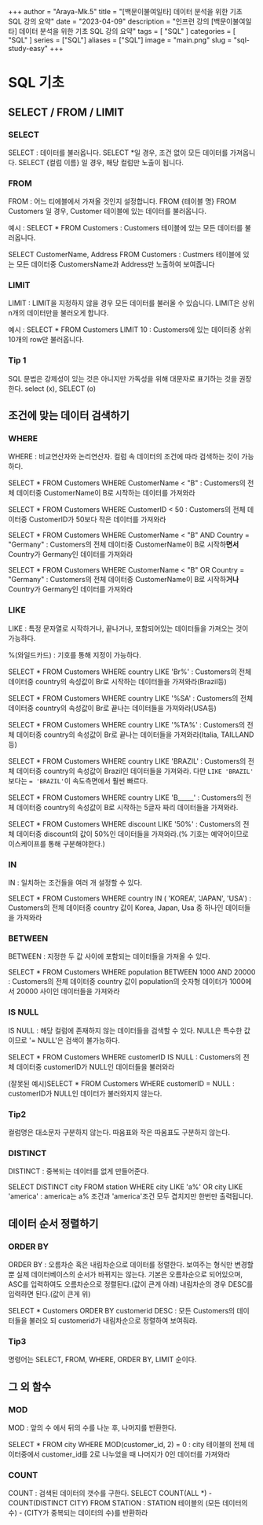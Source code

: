 +++
author = "Araya-Mk.5"
title = "[백문이불여일타] 데이터 분석을 위한 기초 SQL 강의 요약"
date = "2023-04-09"
description = "인프런 강의 [백문이불여일타] 데이터 분석을 위한 기초 SQL 강의 요약"
tags = [
    "SQL"
]
categories = [
    "SQL"
]
series = ["SQL"]
aliases = ["SQL"]
image = "main.png"
slug = "sql-study-easy"
+++

# SQL 기초

## SELECT / FROM / LIMIT

### SELECT

SELECT : 데이터를 불러옵니다.
SELECT *일 경우, 조건 없이 모든 데이터를 가져옵니다.
SELECT {컬럼 이름} 일 경우, 해당 컬럼만 노출이 됩니다.

### FROM

FROM : 어느 티에블에서 가져올 것인지 설정합니다.
FROM {테이블 명}
FROM Customers 일 경우, Customer 테이블에 있는 데이터를 불러옵니다.

예시 : 
SELECT * FROM Customers
: Customers 테이블에 있는 모든 데이터를 불러옵니다.

SELECT CustomerName, Address FROM Customers
: Custmers 테이블에 있는 모든 데이터중 CustomersName과 Address만 노출하여 보여줍니다

### LIMIT 
LIMIT : LIMIT을 지정하지 않을 경우 모든 데이터를 불러올 수 있습니다. LIMIT은 상위 n개의 데이터만을 불러오게 합니다.

예시 :
SELECT * FROM Customers LIMIT 10
: Customers에 있는 데이터중 상위 10개의 row만 불러옵니다.

### Tip 1
SQL 문법은 강제성이 있는 것은 아니지만 가독성을 위해 대문자로 표기하는 것을 권장한다.
select (x), SELECT (o)

## 조건에 맞는 데이터 검색하기

### WHERE
WHERE : 비교연산자와 논리연산자. 컬럼 속 데이터의 조건에 따라 검색하는 것이 가능하다.

SELECT * FROM Customers WHERE CustomerName < "B"
: Customers의 전체 데이터중 CustomerName이 B로 시작하는 데이터를 가져와라

SELECT * FROM Customers WHERE CustomerID < 50
: Customers의 전체 데이터중 CustomerID가 50보다 작은 데이터를 가져와라

SELECT * FROM Customers WHERE CustomerName < "B" AND Country = "Germany"
: Customers의 전체 데이터중 CustomerName이 B로 시작하**면서** Country가 Germany인 데이터를 가져와라

SELECT * FROM Customers WHERE CustomerName < "B" OR Country = "Germany"
: Customers의 전체 데이터중 CustomerName이 B로 시작하**거나** Country가 Germany인 데이터를 가져와라

### LIKE
LIKE : 특정 문자열로 시작하거나, 끝나거나, 포함되어있는 데이터들을 가져오는 것이 가능하다.

%(와일드카드) : 기호를 통해 지정이 가능하다.

SELECT * FROM Customers WHERE country LIKE 'Br%'
: Customers의 전체 데이터중 country의 속성값이 Br로 시작하는 데이터들을 가져와라(Brazil등)

SELECT * FROM Customers WHERE country LIKE '%SA'
: Customers의 전체 데이터중 country의 속성값이 Br로 끝나는 데이터들을 가져와라(USA등)

SELECT * FROM Customers WHERE country LIKE '%TA%'
: Customers의 전체 데이터중 country의 속성값이 Br로 끝나는 데이터들을 가져와라(Italia, TAILLAND등)


SELECT * FROM Customers WHERE country LIKE 'BRAZIL'
: Customers의 전체 데이터중 country의 속성값이 Brazil인 데이터들을 가져와라. 다만 `LIKE 'BRAZIL'` 보다는 `= 'BRAZIL'`이 속도측면에서 훨씬 빠르다.

SELECT * FROM Customers WHERE country LIKE 'B_____'
: Customers의 전체 데이터중 country의 속성값이 B로 시작하는 5글자 짜리 데이터들을 가져와라.

SELECT * FROM Customers WHERE discount LIKE '50\%'
: Customers의 전체 데이터중 discount의 값이 50%인 데이터들을 가져와라.(% 기호는 예약어이므로 이스케이프를 통해 구분해야한다.)


### IN
IN : 일치하는 조건들을 여러 개 설정할 수 있다.

SELECT * FROM Customers WHERE country IN ( 'KOREA', 'JAPAN', 'USA')
: Customers의 전체 데이터중 country 값이 Korea, Japan, Usa 중 하나인 데이터들을 가져와라

### BETWEEN
BETWEEN : 지정한 두 값 사이에 포함되는 데이터들을 가져올 수 있다.

SELECT * FROM Customers WHERE population BETWEEN 1000 AND 20000
: Customers의 전체 데이터중 country 값이 population의 숫자형 데이터가 1000에서 20000 사이인 데이터들을 가져와라

### IS NULL
IS NULL : 해당 컬럼에 존재하지 않는 데이터들을 검색할 수 있다. NULL은 특수한 값이므로 '= NULL'은 검색이 불가능하다.

SELECT * FROM Customers WHERE customerID IS NULL
: Customers의 전체 데이터중 customerID가 NULL인 데이터들을 불러와라


(잘못된 예시)SELECT * FROM Customers WHERE customerID = NULL
: customerID가 NULL인 데이터가 불러와지지 않는다.

### Tip2
컬럼명은 대소문자 구분하지 않는다.
따옴표와 작은 따옴표도 구분하지 않는다.

### DISTINCT
DISTINCT : 중복되는 데이터를 없게 만들어준다.

SELECT DISTINCT city FROM station WHERE city LIKE 'a%' OR city LIKE 'america'
: america는 a% 조건과 'america'조건 모두 겹치지만 한번만 출력됩니다.

## 데이터 순서 정렬하기

### ORDER BY
ORDER BY : 오름차순 혹은 내림차순으로 데이터를 정렬한다. 보여주는 형식만 변경할 뿐 실제 데이터베이스의 순서가 바뀌지는 않는다.
기본은 오름차순으로 되어있으며, ASC를 입력하여도 오름차순으로 정렬된다.(값이 큰게 아래)
내림차순의 경우 DESC를 입력하면 된다.(값이 큰게 위)


SELECT * Customers ORDER BY customerid DESC
: 모든 Customers의 데이터들을 불러오 되 customerid가 내림차순으로 정렬하여 보여줘라.



### Tip3
명령어는 SELECT, FROM, WHERE, ORDER BY, LIMIT 순이다.

## 그 외 함수

### MOD
MOD : 앞의 수 에서 뒤의 수를 나눈 후, 나머지를 반환한다.

SELECT * FROM city WHERE MOD(customer_id, 2) = 0
: city 테이블의 전체 데이터중에서 customer_id를 2로 나누었을 때 나머지가 0인 데이터를 가져와라

### COUNT
COUNT : 검색된 데이터의 갯수를 구한다.
SELECT COUNT(ALL *) - COUNT(DISTINCT CITY) FROM STATION
: STATION 테이블의 (모든 데이터의 수) - (CITY가 중복되는 데이터의 수)를 반환하라

